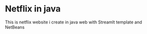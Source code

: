 # Netflix in java
 This is netflix website i create in java web with StreamIt template and NetBeans
